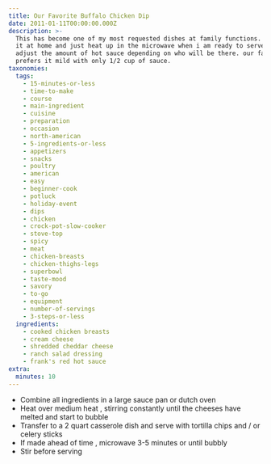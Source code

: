 ```yaml
---
title: Our Favorite Buffalo Chicken Dip
date: 2011-01-11T00:00:00.000Z
description: >-
  This has become one of my most requested dishes at family functions. i prepare
  it at home and just heat up in the microwave when i am ready to serve. i also
  adjust the amount of hot sauce depending on who will be there. our family
  prefers it mild with only 1/2 cup of sauce.
taxonomies:
  tags:
    - 15-minutes-or-less
    - time-to-make
    - course
    - main-ingredient
    - cuisine
    - preparation
    - occasion
    - north-american
    - 5-ingredients-or-less
    - appetizers
    - snacks
    - poultry
    - american
    - easy
    - beginner-cook
    - potluck
    - holiday-event
    - dips
    - chicken
    - crock-pot-slow-cooker
    - stove-top
    - spicy
    - meat
    - chicken-breasts
    - chicken-thighs-legs
    - superbowl
    - taste-mood
    - savory
    - to-go
    - equipment
    - number-of-servings
    - 3-steps-or-less
  ingredients:
    - cooked chicken breasts
    - cream cheese
    - shredded cheddar cheese
    - ranch salad dressing
    - frank's red hot sauce
extra:
  minutes: 10
---
```

 - Combine all ingredients in a large sauce pan or dutch oven
 - Heat over medium heat , stirring constantly until the cheeses have melted and start to bubble
 - Transfer to a 2 quart casserole dish and serve with tortilla chips and / or celery sticks
 - If made ahead of time , microwave 3-5 minutes or until bubbly
 - Stir before serving
